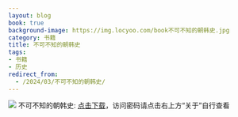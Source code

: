 ```yaml
---
layout: blog
book: true
background-image: https://img.locyoo.com/book不可不知的朝韩史.jpg
category: 书籍
title: 不可不知的朝韩史
tags:
- 书籍
- 历史
redirect_from:
  - /2024/03/不可不知的朝韩史/
---
```

![](https://img.locyoo.com/book不可不知的朝韩史.jpg)
不可不知的朝韩史: <a name = "ref1" href="https://url18.ctfile.com/f/50983618-1350064535-d805ac?p=3619">点击下载</a>，访问密码请点击右上方“关于”自行查看